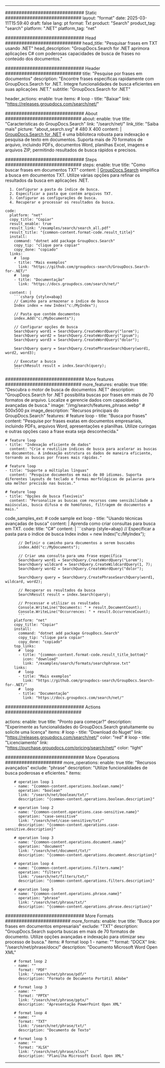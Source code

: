 
---
############################# Static ############################
layout: "format"
date:  2025-03-11T15:59:40
draft: false
lang: pt
format: Txt
product: "Search"
product_tag: "search"
platform: ".NET"
platform_tag: "net"

############################# Head ############################
head_title: "Pesquisar frases em TXT usando .NET"
head_description: "GroupDocs.Search for .NET aprimora aplicações C# com poderosas capacidades de busca de frases no conteúdo dos documentos."

############################# Header ############################
title: "Pesquise por frases em documentos" 
description: "Encontre frases específicas rapidamente com GroupDocs.Search for .NET. Integre funcionalidades de busca eficientes em suas aplicações .NET."
subtitle: "GroupDocs.Search for .NET" 

header_actions:
  enable: true
  items:
    #  loop
    - title: "Baixar"
      link: "https://releases.groupdocs.com/search/net/"
      
############################# About ############################
about:
    enable: true
    title: "Características do GroupDocs.Search"
    link: "/search/net/"
    link_title: "Saiba mais"
    picture: "about_search.svg" # 480 X 400
    content: |
       [GroupDocs.Search for .NET](/search/net/) é uma biblioteca robusta para indexação e pesquisa de texto em documentos. Suporta mais de 70 formatos de arquivo, incluindo PDFs, documentos Word, planilhas Excel, imagens e arquivos ZIP, permitindo resultados de busca rápidos e precisos.

############################# Steps ############################
steps:
    enable: true
    title: "Como buscar frases em documentos TXT"
    content: |
      [GroupDocs.Search](/search/net/) simplifica a busca em documentos TXT. Utilize várias opções para refinar os resultados da busca em aplicações .NET.
      
      1. Configurar a pasta do índice de busca.
      2. Especificar a pasta que contém arquivos TXT.
      3. Configurar as configurações de busca.
      4. Recuperar e processar os resultados da busca.
   
    code:
      platform: "net"
      copy_title: "Copiar"
      result_enable: true
      result_link: "/examples/search/search_all.pdf"
      result_title: "{common-content.format-code.result_title}"
      install:
        command: "dotnet add package GroupDocs.Search"
        copy_tip: "clique para copiar"
        copy_done: "copiado"
      links:
        #  loop
        - title: "Mais exemplos"
          link: "https://github.com/groupdocs-search/GroupDocs.Search-for-.NET/"
        #  loop
        - title: "Documentação"
          link: "https://docs.groupdocs.com/search/net/"
          
      content: |
        ```csharp {style=abap}
        // Caminho para armazenar o índice de busca
        Index index = new Index("c:/MyIndex");

        // Pasta que contém documentos
        index.Add("c:/MyDocuments");

        // Configurar opções de busca
        SearchQuery word1 = SearchQuery.CreateWordQuery("lorem");
        SearchQuery word2 = SearchQuery.CreateWordQuery("ipsum");
        SearchQuery word3 = SearchQuery.CreateWordQuery("dolor");

        SearchQuery query = SearchQuery.CreatePhraseSearchQuery(word1, word2, word3);

        // Executar a busca
        SearchResult result = index.Search(query);
        ```            

############################# More features ############################
more_features:
  enable: true
  title: "Descubra o motor de busca de documentos .NET"
  description: "GroupDocs.Search for .NET possibilita buscas por frases em mais de 70 formatos de arquivo. Localize e gerencie dados com capacidades avançadas de busca."
  image: "/img/search/features_phrase.webp" # 500x500 px
  image_description: "Recursos principais do GroupDocs.Search"
  features:
    # feature loop
    - title: "Busca por frases"
      content: "Pesquise por frases exatas em documentos empresariais, incluindo PDFs, arquivos Word, apresentações e planilhas. Utilize curingas e outras opções caso a frase exata seja desconhecida."

    # feature loop
    - title: "Indexação eficiente de dados"
      content: "Crie e reutilize índices de busca para acelerar as buscas em documentos. A indexação estrutura os dados de maneira eficiente, tornando as buscas por frases mais rápidas."

    # feature loop
    - title: "Suporte a múltiplas línguas"
      content: "Pesquise documentos em mais de 80 idiomas. Suporta diferentes layouts de teclado e formas morfológicas de palavras para uma melhor precisão nas buscas."

    # feature loop
    - title: "Opções de busca flexíveis"
      content: "Personalize as buscas com recursos como sensibilidade a maiúsculas, busca difusa e de homófonos, filtragem de documentos e mais."
      
  code_samples_ext:
    # code sample ext loop
    - title: "Usando técnicas avançadas de busca"
      content: |
        Aprenda como criar consultas para busca em TXT.
      code:
        title: "C#"
        content: |
          ```csharp {style=abap}
          // Especificar a pasta para o índice de busca
          Index index = new Index("c:/MyIndex");
              
          // Definir o caminho para documentos a serem buscados
          index.Add("c:/MyDocuments");

          // Criar uma consulta para uma frase específica
          SearchQuery word1 = SearchQuery.CreateWordQuery("Lorem");
          SearchQuery wildcard = SearchQuery.CreateWildcardQuery(1, 7);
          SearchQuery word2 = SearchQuery.CreateWordQuery("dolor");

          SearchQuery query = SearchQuery.CreatePhraseSearchQuery(word1, wildcard, word2);

          // Recuperar os resultados da busca
          SearchResult result = index.Search(query);
          
          // Processar e utilizar os resultados
          Console.WriteLine("Documents: " + result.DocumentCount);
          Console.WriteLine("Occurrences: " + result.OccurrenceCount);
          ```
        platform: "net"
        copy_title: "Copiar"
        install:
          command: "dotnet add package GroupDocs.Search"
          copy_tip: "clique para copiar"
          copy_done: "copiado"
        top_links:
          #  loop
          - title: "{common-content.format-code.result_title_bottom}"
            icon: "download"
            link: "/examples/search/formats/searchphrase.txt"
        links:
          #  loop
          - title: "Mais exemplos"
            link: "https://github.com/groupdocs-search/GroupDocs.Search-for-.NET/"
          #  loop
          - title: "Documentação"
            link: "https://docs.groupdocs.com/search/net/"
            

            


############################# Actions ############################

actions:
  enable: true
  title: "Pronto para começar?"
  description: "Experimente as funcionalidades do GroupDocs.Search gratuitamente ou solicite uma licença"
  items:
    #  loop
    - title: "Download do Nuget"
      link: "https://releases.groupdocs.com/search/net/"
      color: "red"
        #  loop
    - title: "Licenciamento"
      link: "https://purchase.groupdocs.com/pricing/search/net/"
      color: "light"


############################# More Operations #####################
more_operations:
    enable: true
    title: "Recursos avançados"
    exclude: "phrase"
    description: "Utilize funcionalidades de busca poderosas e eficientes."
    items: 
          
        # operation loop 1
        - name: "{common-content.operations.boolean.name}"
          operation: "boolean"
          link: "/search/net/boolean/txt/"
          description: "{common-content.operations.boolean.description}"

        # operation loop 2
        - name: "{common-content.operations.case-sensitive.name}"
          operation: "case-sensitive"
          link: "/search/net/case-sensitive/txt/"
          description: "{common-content.operations.case-sensitive.description}"

        # operation loop 3
        - name: "{common-content.operations.document.name}"
          operation: "document"
          link: "/search/net/document/txt/"
          description: "{common-content.operations.document.description}"

        # operation loop 4
        - name: "{common-content.operations.filters.name}"
          operation: "filters"
          link: "/search/net/filters/txt/"
          description: "{common-content.operations.filters.description}"

        # operation loop 5
        - name: "{common-content.operations.phrase.name}"
          operation: "phrase"
          link: "/search/net/phrase/txt/"
          description: "{common-content.operations.phrase.description}"
          
        
          
############################# More Formats ########################
more_formats:
    enable: true
    title: "Busca por frases em documentos empresariais"
    exclude: "TXT"
    description: "GroupDocs.Search suporta buscas em mais de 70 formatos de documento. Utilize opções avançadas e indexação para otimizar seu processo de busca."
    items: 
        # format loop 1
        - name: ""
          format: "DOCX"
          link: "/search/net/phrase/docx/"
          description: "Documento Microsoft Word Open XML"
          
        # format loop 2
        - name: ""
          format: "PDF"
          link: "/search/net/phrase/pdf/"
          description: "Formato de Documento Portátil Adobe"
          
        # format loop 3
        - name: ""
          format: "PPTX"
          link: "/search/net/phrase/pptx/"
          description: "Apresentação PowerPoint Open XML"

        # format loop 4
        - name: ""
          format: "TXT"
          link: "/search/net/phrase/txt/"
          description: "Documento de Texto"
          
        # format loop 5
        - name: ""
          format: "XLSX"
          link: "/search/net/phrase/xlsx/"
          description: "Planilha Microsoft Excel Open XML"
  

---